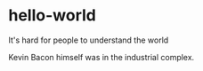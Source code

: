 # hello-world
It's hard for people to understand the world

Kevin Bacon himself was in the industrial complex.
